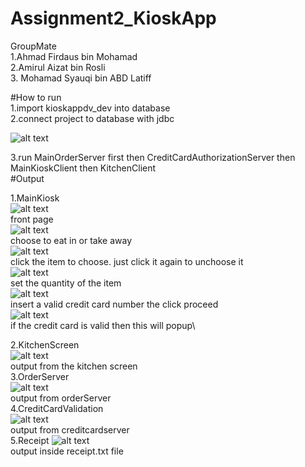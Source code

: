 # Assignment2_KioskApp

GroupMate\
1.Ahmad Firdaus bin Mohamad\
2.Amirul Aizat bin Rosli\
3. Mohamad Syauqi bin ABD Latiff

#How to run\
1.import kioskappdv_dev into database\
2.connect project to database with jdbc

![alt text](https://github.com/hmdfrds/Assignment2_KioskApp/blob/master/which%20one.png)  

3.run MainOrderServer first then CreditCardAuthorizationServer then MainKioskClient then KitchenClient\
#Output  

1.MainKiosk\
![alt text](https://github.com/hmdfrds/Assignment2_KioskApp/blob/master/1.png)  
front page\
![alt text](https://github.com/hmdfrds/Assignment2_KioskApp/blob/master/2.png)  
choose to eat in or take away\
![alt text](https://github.com/hmdfrds/Assignment2_KioskApp/blob/master/3.png)  
click the item to choose. just click it again to unchoose it\
![alt text](https://github.com/hmdfrds/Assignment2_KioskApp/blob/master/4.png)  
set the quantity of the item\
![alt text](https://github.com/hmdfrds/Assignment2_KioskApp/blob/master/5.png)  
insert a valid credit card number the click proceed\
![alt text](https://github.com/hmdfrds/Assignment2_KioskApp/blob/master/6.png)  
if the credit card is valid then this will popup\  
  
2.KitchenScreen  
![alt text](https://github.com/hmdfrds/Assignment2_KioskApp/blob/master/chickenscreen.png)  
output from the kitchen screen  
3.OrderServer  
![alt text](https://github.com/hmdfrds/Assignment2_KioskApp/blob/master/orderserver.png)  
output from orderServer  
4.CreditCardValidation  
![alt text](https://github.com/hmdfrds/Assignment2_KioskApp/blob/master/creditcardserver.png)  
output from creditcardserver  
5.Receipt
![alt text](https://github.com/hmdfrds/Assignment2_KioskApp/blob/master/receipt.png)  
output inside receipt.txt file
